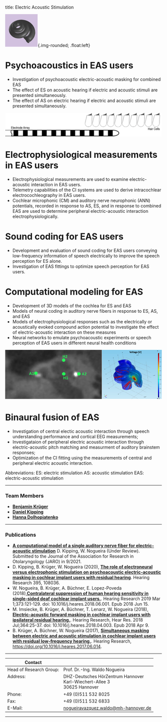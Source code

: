 title: Electric Acoustic Stimulation

![EAS](modelling.png){.img-rounded; .float:left}

# Psychoacoustics in EAS users
* Investigation of psychoacoustic electric-acoustic masking for combined EAS
* The effect of ES on acoustic hearing if electric and acoustic stimuli are presented simultaneously.
* The effect of AS on electric hearing if electric and acoustic stimuli are presented simultaneously.

![Schematic drawing of an CI electrode array and some nearby hair cells.](logo-eas-masking-orig_orig.png)

# Electrophysiological measurements in EAS users
* Electrophysiological measurements are used to examine electric-acoustic interaction in EAS users.
* Telemetry capabilities of the CI systems are used to derive intracochlear electrocochleography in EAS users.
* Cochlear microphonic (CM) and auditory nerve neurophonic (ANN) potentials, recorded in response to AS, ES, and in response to combined EAS are used to determine peripheral electric-acoustic interaction electrophysiologically.

# Sound coding for EAS users
* Development and evaluation of sound coding for EAS users conveying low-frequency information of speech electrically to improve the speech perception for ES alone.
* Investigation of EAS fittings to optimize speech perception for EAS users.

# Computational modeling for EAS
* Development of 3D models of the cochlea for ES and EAS
* Models of neural coding in auditory nerve fibers in response to ES, AS, and EAS
* Models of electrophysiological responses such as the electrically or acoustically evoked compound action potential to investigate the effect of electric-acoustic interaction on these measures
* Neural networks to emulate psychoacoustic experiments or speech perception of EAS users in different neural health conditions

![Schematic drawing of a cochlear modell.](eas.jpg)

# Binaural fusion of EAS 
* Investigation of central electic acoustic interaction through speech understanding performance and cortical EEG measurements;
* Investigataion of peripheral electric acoustic interaction through electric-acoustic pitch matching and measurment of auditory brainstem responses; 
* Optimization of the CI fitting  using the measurements of central and peripheral electric acoustic interaction. 

Abbreviations:
ES:          electric stimulation
AS:         acoustic stimulation
EAS:       electric-acoustic stimulation

---

### Team Members

* **[Benjamin Krüger](https://vianna.de/01_workgroups/nogueira/staff/benjamin.html)**
* **[Daniel Kipping](https://vianna.de/01_workgroups/nogueira/staff/daniel.html)**
* **[Hanna Dolhopiatenko](https://vianna.de/01_workgroups/nogueira/staff/hanna.html)**

---
### Publications

* **[A computational model of a single auditory nerve fiber for electric-acoustic stimulation]()** 
 D. Kipping, W. Nogueira (Under Review). Submitted to the Journal of the Association for Research in Otolaryngology (JARO) in 9/2021.
* D. Kipping, B. Krüger, W. Nogueira (2020), **[The role of electroneural versus electrophonic stimulation on psychoacoustic electric-acoustic masking in cochlear implant users with residual hearing](https://www.sciencedirect.com/science/article/pii/S0378595520303075?via%3Dihub)**.  Hearing Research 395, 108036. 
* W. Nogueira, B. Krüger, A. Büchner, E. Lopez-Poveda (2018),**[Contralateral suppression of human hearing sensitivity in single-sided deaf cochlear implant users.](https://www.sciencedirect.com/science/article/pii/S0378595517305671?via%3Dihub)**. Hearing Research 2019 Mar 1;373:121-129. doi: 10.1016/j.heares.2018.06.001. Epub 2018 Jun 15.
* M. Imsiecke, B. Krüger, A. Büchner, T. Lenarz, W. Nogueira (2018), **[Electric-acoustic forward masking in cochlear implant users with ipsilateral residual hearing.](https://www.sciencedirect.com/science/article/pii/S0378595517305026?via%3Dihub)**. Hearing Research, Hear Res. 2018 Jul;364:25-37. doi: 10.1016/j.heares.2018.04.003. Epub 2018 Apr 9.
* B. Krüger, A. Büchner, W. Nogueira (2017), **[Simultaneous masking between electric and acoustic stimulation in cochlear implant users with residual low-frequency hearing.](http://www.sciencedirect.com/science/article/pii/S0378595517300424?via%3Dihub)**. Hearing Research, https://doi.org/10.1016/j.heares.2017.06.014.

---

| Contact                 |                            |
| ------------------------|--------------------------- |
| Head of Research Group:<br>  | Prof. Dr.-Ing. Waldo Nogueira|
| Address: <br><br><br>   | DHZ-Deutsches HörZentrum Hannover<br> Karl-Wiechert-Allee 3 <br> 30625 Hannover |
| Phone:                  | +49 (0)511 532 8025 |
| Fax:                    | +49 (0)511 532 6833 |
| E-Mail:                 |<nogueiravazquez.waldo@mh-hannover.de>|

---
